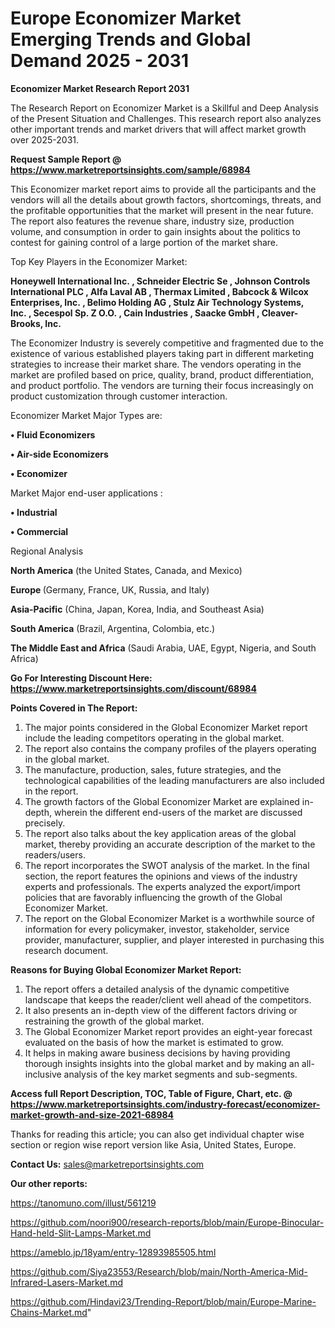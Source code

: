 # Europe Economizer Market Emerging Trends and Global Demand 2025 - 2031

<strong>Economizer Market Research Report 2031</strong>

The Research Report on Economizer Market is a Skillful and Deep Analysis of the Present Situation and Challenges. This research report also analyzes other important trends and market drivers that will affect market growth over 2025-2031.

<strong>Request Sample Report @ <a href=https://www.marketreportsinsights.com/sample/68984>https://www.marketreportsinsights.com/sample/68984</a></strong>

This Economizer market report aims to provide all the participants and the vendors will all the details about growth factors, shortcomings, threats, and the profitable opportunities that the market will present in the near future. The report also features the revenue share, industry size, production volume, and consumption in order to gain insights about the politics to contest for gaining control of a large portion of the market share.

Top Key Players in the Economizer Market:

<strong>Honeywell International Inc. , Schneider Electric Se , Johnson Controls International PLC , Alfa Laval AB , Thermax Limited , Babcock & Wilcox Enterprises, Inc. , Belimo Holding AG , Stulz Air Technology Systems, Inc. , Secespol Sp. Z O.O. , Cain Industries , Saacke GmbH , Cleaver-Brooks, Inc. </strong>

The Economizer Industry is severely competitive and fragmented due to the existence of various established players taking part in different marketing strategies to increase their market share. The vendors operating in the market are profiled based on price, quality, brand, product differentiation, and product portfolio. The vendors are turning their focus increasingly on product customization through customer interaction.

Economizer Market Major Types are:

<strong>• Fluid Economizers

• Air-side Economizers

• Economizer</strong>

Market Major end-user applications :

<strong>• Industrial

• Commercial</strong>

Regional Analysis

</u><strong><b>North America</b></strong> (the United States, Canada, and Mexico)

<strong><b>Europe </b></strong>(Germany, France, UK, Russia, and Italy)

<strong><b>Asia-Pacific</b></strong> (China, Japan, Korea, India, and Southeast Asia)

<strong><b>South America</b></strong> (Brazil, Argentina, Colombia, etc.)

<strong><b>The Middle East and Africa</b></strong> (Saudi Arabia, UAE, Egypt, Nigeria, and South Africa)

<strong>Go For Interesting Discount Here: <a href=https://www.marketreportsinsights.com/discount/68984>https://www.marketreportsinsights.com/discount/68984</a></strong>

<strong>Points Covered in The Report:</strong>
<ol>
  <li>The major points considered in the Global Economizer Market report include the leading competitors operating in the global market.</li>
  <li>The report also contains the company profiles of the players operating in the global market.</li>
  <li>The manufacture, production, sales, future strategies, and the technological capabilities of the leading manufacturers are also included in the report.</li>
  <li>The growth factors of the Global Economizer Market are explained in-depth, wherein the different end-users of the market are discussed precisely.</li>
  <li>The report also talks about the key application areas of the global market, thereby providing an accurate description of the market to the readers/users.</li>
  <li>The report incorporates the SWOT analysis of the market. In the final section, the report features the opinions and views of the industry experts and professionals. The experts analyzed the export/import policies that are favorably influencing the growth of the Global Economizer Market.</li>
  <li>The report on the Global Economizer Market is a worthwhile source of information for every policymaker, investor, stakeholder, service provider, manufacturer, supplier, and player interested in purchasing this research document.</li>
</ol>
<strong>Reasons for Buying Global Economizer Market Report:</strong>

<ol>
  <li>The report offers a detailed analysis of the dynamic competitive landscape that keeps the reader/client well ahead of the competitors.</li>
  <li>It also presents an in-depth view of the different factors driving or restraining the growth of the global market.</li>
  <li>The Global Economizer Market report provides an eight-year forecast evaluated on the basis of how the market is estimated to grow.</li>
  <li>It helps in making aware business decisions by having providing thorough insights insights into the global market and by making an all-inclusive analysis of the key market segments and sub-segments.</li>
</ol>
<strong>Access full Report Description, TOC, Table of Figure, Chart, etc. @ <a href=https://www.marketreportsinsights.com/industry-forecast/economizer-market-growth-and-size-2021-68984>https://www.marketreportsinsights.com/industry-forecast/economizer-market-growth-and-size-2021-68984</a></strong>


Thanks for reading this article; you can also get individual chapter wise section or region wise report version like Asia, United States, Europe.

<strong>Contact Us:</strong>
sales@marketreportsinsights.com

<strong>Our other reports:</strong>

<a href=https://tanomuno.com/illust/561219>https://tanomuno.com/illust/561219</a>

<a href=https://github.com/noori900/research-reports/blob/main/Europe-Binocular-Hand-held-Slit-Lamps-Market.md>https://github.com/noori900/research-reports/blob/main/Europe-Binocular-Hand-held-Slit-Lamps-Market.md</a>

<a href=https://ameblo.jp/18yam/entry-12893985505.html>https://ameblo.jp/18yam/entry-12893985505.html</a>

<a href=https://github.com/Siya23553/Research/blob/main/North-America-Mid-Infrared-Lasers-Market.md>https://github.com/Siya23553/Research/blob/main/North-America-Mid-Infrared-Lasers-Market.md</a>

<a href=https://github.com/Hindavi23/Trending-Report/blob/main/Europe-Marine-Chains-Market.md>https://github.com/Hindavi23/Trending-Report/blob/main/Europe-Marine-Chains-Market.md</a>"
